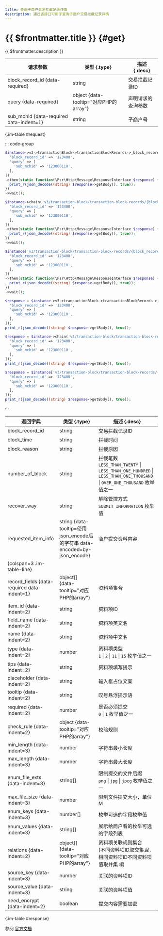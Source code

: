 ```yaml
---
title: 查询子商户交易拦截记录详情
description: 通过该接口可用于查询子商户交易拦截记录详情
---
```


# {{ $frontmatter.title }} {#get}

{{ $frontmatter.description }}

| 请求参数 | 类型 {.type} | 描述 {.desc}
| --- | --- | ---
| block_record_id {data-required} | string | 交易拦截记录ID
| query {data-required} | object {data-tooltip="对应PHP的array"} | 声明请求的查询参数
| sub_mchid {data-required data-indent=1} | string | 子商户号

{.im-table #request}

::: code-group

```php [异步纯链式]
$instance->v3->transactionBlock->transactionBlockRecords->_block_record_id_->getAsync([
  'block_record_id' => '123400',
  'query' => [
    'sub_mchid' => '123000110',
  ],
])
->then(static function(\Psr\Http\Message\ResponseInterface $response) {
  print_r(json_decode((string) $response->getBody(), true));
})
->wait();
```

```php [异步声明式]
$instance->chain('v3/transaction-block/transaction-block-records/{block_record_id}')->getAsync([
  'block_record_id' => '123400',
  'query' => [
    'sub_mchid' => '123000110',
  ],
])
->then(static function(\Psr\Http\Message\ResponseInterface $response) {
  print_r(json_decode((string) $response->getBody(), true));
})
->wait();
```

```php [异步属性式]
$instance['v3/transaction-block/transaction-block-records/{block_record_id}']->getAsync([
  'block_record_id' => '123400',
  'query' => [
    'sub_mchid' => '123000110',
  ],
])
->then(static function(\Psr\Http\Message\ResponseInterface $response) {
  print_r(json_decode((string) $response->getBody(), true));
})
->wait();
```

```php [同步纯链式]
$response = $instance->v3->transactionBlock->transactionBlockRecords->_block_record_id_->get([
  'block_record_id' => '123400',
  'query' => [
    'sub_mchid' => '123000110',
  ],
]);
print_r(json_decode((string) $response->getBody(), true));
```

```php [同步声明式]
$response = $instance->chain('v3/transaction-block/transaction-block-records/{block_record_id}')->get([
  'block_record_id' => '123400',
  'query' => [
    'sub_mchid' => '123000110',
  ],
]);
print_r(json_decode((string) $response->getBody(), true));
```

```php [同步属性式]
$response = $instance['v3/transaction-block/transaction-block-records/{block_record_id}']->get([
  'block_record_id' => '123400',
  'query' => [
    'sub_mchid' => '123000110',
  ],
]);
print_r(json_decode((string) $response->getBody(), true));
```

:::

| 返回字典 | 类型 {.type} | 描述 {.desc}
| --- | --- | ---
| block_record_id | string | 交易拦截记录ID
| block_time | string | 拦截时间
| block_reason | string | 拦截原因
| number_of_block | string | 拦截笔数<br/>`LESS_THAN_TWENTY` \| `LESS_THAN_ONE_HUNDRED` \| `LESS_THAN_ONE_THOUSAND` \| `OVER_ONE_THOUSAND` 枚举值之一
| recover_way | string | 解除管控方式<br/>`SUBMIT_INFORMATION` 枚举值
| requested_item_info | string {data-tooltip=使用json_encode后的字符串 data-encoded=by-json_encode} | 商户提交资料内容
| {colspan=3 .im-table-line}
| record_fields {data-required data-indent=1} | object[] {data-tooltip="对应PHP的array"} | 资料项集合
| item_id {data-indent=2} | string | 资料项ID
| field_name {data-indent=2} | string | 资料项英文名
| name {data-indent=2} | string | 资料项中文名
| type {data-indent=2} | number | 资料项类型<br/>`1` \| `2` \| `11` \| `15` 枚举值之一
| tips {data-indent=2} | string | 资料项填写提示
| placeholder {data-indent=2} | string | 输入框占位文案
| tooltip {data-indent=2} | string | 叹号悬浮提示语
| required {data-indent=2} | number | 是否必须提交<br/>`0` \| `1` 枚举值之一
| check_rule {data-indent=2} | object {data-tooltip="对应PHP的array"} | 校验规则
| min_length {data-indent=3} | number | 字符串最小长度
| max_length {data-indent=3} | number | 字符串最大长度
| enum_file_exts {data-indent=3} | string[] | 限制提交的文件后缀<br/>`png` \| `jpg` \| `jpeg` 枚举值之一
| max_file_size {data-indent=3} | number | 限制文件提交大小，单位M
| enum_keys {data-indent=3} | number[] | 枚举可选的字段枚举值
| enum_values {data-indent=3} | string[] | 展示给商户看的枚举可选的字段列表
| relations {data-indent=2} | object[] {data-tooltip="对应PHP的array"} | 资料项关联规则集合<br/>(不同资料项ID取交集*且*，相同资料项ID不同资料项值取并集*或*)
| source_key {data-indent=3} | number | 关联的资料项ID
| source_value {data-indent=3} | string | 关联的资料项值
| need_encrypt {data-indent=2} | boolean | 提交内容需要加密

{.im-table #response}

参阅 [官方文档](https://pay.weixin.qq.com/doc/v3/partner/4014940435)
